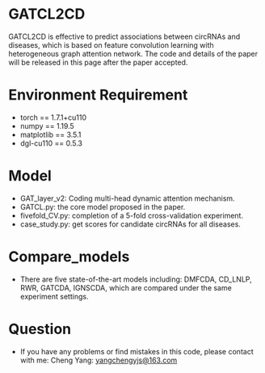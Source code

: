 # GATCL2CD
GATCL2CD is effective to predict associations between circRNAs and diseases, which is based on feature convolution learning with heterogeneous graph attention network. The code and details of the paper will be released in this page after the paper accepted.



# Environment Requirement
+ torch == 1.7.1+cu110
+ numpy == 1.19.5
+ matplotlib == 3.5.1
+ dgl-cu110 == 0.5.3



# Model
+ GAT_layer_v2: Coding multi-head dynamic attention mechanism.
+ GATCL.py: the core model proposed in the paper.
+ fivefold_CV.py: completion of a 5-fold cross-validation experiment.
+ case_study.py: get scores for candidate circRNAs for all diseases.




# Compare_models
+ There are five state-of-the-art models including: DMFCDA, CD_LNLP, RWR, GATCDA, IGNSCDA, which are compared under the same experiment settings.

# Question
+ If you have any problems or find mistakes in this code, please contact with me: 
Cheng Yang: yangchengyjs@163.com 
